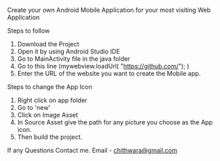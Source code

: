 Create your own Android Mobile Application for your most visiting Web Application

Steps to follow
1. Download the Project
2. Open it by using Android Studio IDE
3. Go to MainActivity file in the java folder
4. Go to this line (mywebview.loadUrl( "https://github.com/"); )
5. Enter the URL of the website you want to create the Mobile app. 

Steps to change the App Icon
1. Right click on app folder
2. Go to 'new'
3. Click on Image Asset
4. In Source Asset give the path for any picture you choose as the App icon.
5. Then build the project.

If any Questions Contact me.
Email - chithwara@gmail.com
